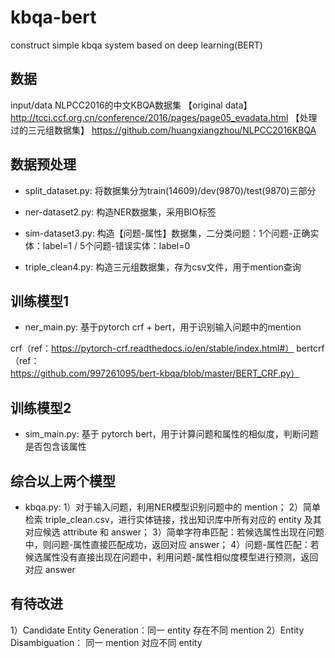 # kbqa-bert
construct simple kbqa system based on deep learning(BERT)

## 数据
input/data
NLPCC2016的中文KBQA数据集
【original data】
http://tcci.ccf.org.cn/conference/2016/pages/page05_evadata.html
【处理过的三元组数据集】
https://github.com/huangxiangzhou/NLPCC2016KBQA 

## 数据预处理
- split_dataset.py: 将数据集分为train(14609)/dev(9870)/test(9870)三部分

- ner-dataset2.py: 构造NER数据集，采用BIO标签

- sim-dataset3.py: 构造【问题-属性】数据集，二分类问题：1个问题-正确实体：label=1 / 5个问题-错误实体：label=0

- triple_clean4.py: 构造三元组数据集，存为csv文件，用于mention查询

## 训练模型1
- ner_main.py: 基于pytorch crf + bert，用于识别输入问题中的mention

crf（ref：https://pytorch-crf.readthedocs.io/en/stable/index.html#）
bertcrf（ref：https://github.com/997261095/bert-kbqa/blob/master/BERT_CRF.py）

## 训练模型2
- sim_main.py: 基于 pytorch bert，用于计算问题和属性的相似度，判断问题是否包含该属性

## 综合以上两个模型
- kbqa.py: 
1）对于输入问题，利用NER模型识别问题中的 mention；
2）简单检索 triple_clean.csv，进行实体链接，找出知识库中所有对应的 entity 及其对应候选 attribute 和 answer；
3）简单字符串匹配：若候选属性出现在问题中，则问题-属性直接匹配成功，返回对应 answer；
4）问题-属性匹配：若候选属性没有直接出现在问题中，利用问题-属性相似度模型进行预测，返回对应 answer

## 有待改进
1）Candidate Entity Generation：同一 entity 存在不同 mention
2）Entity Disambiguation： 同一 mention 对应不同 entity

